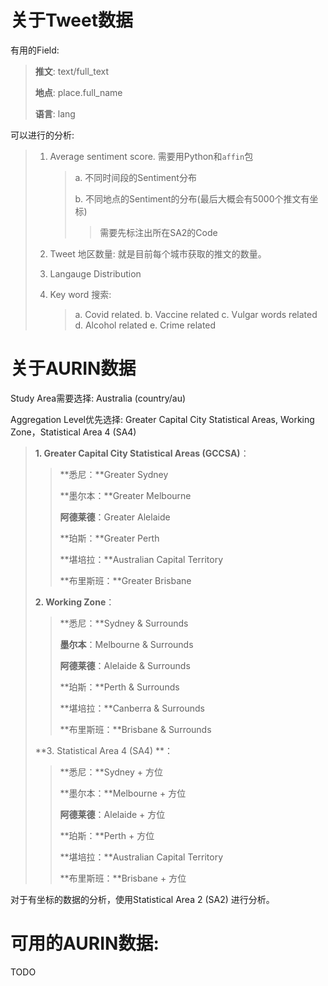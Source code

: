 # 关于Tweet数据

有用的Field:

> **推文**: text/full_text
>
> **地点**: place.full_name
>
> **语言**: lang

可以进行的分析:

> 1. Average sentiment score. 需要用Python和`affin`包
>
>    > a. 不同时间段的Sentiment分布
>    >
>    > b. 不同地点的Sentiment的分布(最后大概会有5000个推文有坐标)
>    >
>    > > 需要先标注出所在SA2的Code
>
> 2. Tweet 地区数量: 就是目前每个城市获取的推文的数量。
>
> 3. Langauge Distribution
>
> 4. Key word 搜索:
>    > a. Covid related.
>    > b. Vaccine related
>    > c. Vulgar words related
>    > d. Alcohol related
>    > e. Crime related

# 关于AURIN数据

Study Area需要选择: Australia (country/au)

Aggregation Level优先选择: Greater Capital City Statistical Areas, Working Zone，Statistical Area 4 (SA4)

> **1. Greater Capital City Statistical Areas (GCCSA)**：
>
>  > **悉尼：**Greater Sydney
>  >
>  > **墨尔本：**Greater Melbourne
>  >
>  > **阿德莱德**：Greater Alelaide
>  >
>  > **珀斯：**Greater Perth
>  >
>  > **堪培拉：**Australian Capital Territory 
>  >
>  > **布里斯班：**Greater Brisbane
>
> **2. Working Zone**：
>
> > **悉尼：**Sydney & Surrounds
> >
> > **墨尔本**：Melbourne & Surrounds
> >
> > **阿德莱德**：Alelaide & Surrounds
> >
> > **珀斯：**Perth & Surrounds
> >
> > **堪培拉：**Canberra & Surrounds
> >
> > **布里斯班：**Brisbane & Surrounds
>
>   **3. Statistical Area 4 (SA4) **：
>
> > **悉尼：**Sydney + 方位
> >
> > **墨尔本：**Melbourne + 方位
> >
> > **阿德莱德**：Alelaide + 方位
> >
> > **珀斯：**Perth + 方位
> >
> > **堪培拉：**Australian Capital Territory
> >
> > **布里斯班：**Brisbane + 方位

对于有坐标的数据的分析，使用Statistical Area 2 (SA2) 进行分析。

# 可用的AURIN数据:

TODO